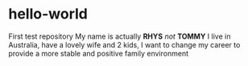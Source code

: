 # hello-world
First test repository
My name is actually **RHYS** *not* **TOMMY**
I live in Australia, have a lovely wife and 2 kids, I want to change my career to provide a more stable and positive family environment
